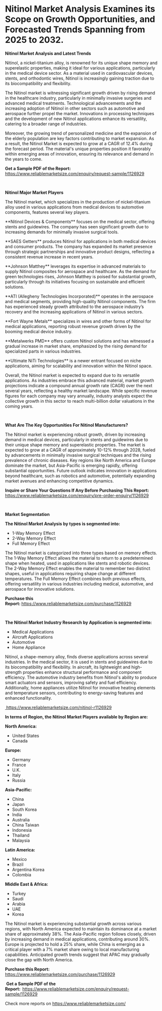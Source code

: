 <p><h1>Nitinol Market Analysis Examines its Scope on Growth Opportunities, and Forecasted Trends Spanning from 2025 to 2032.</h1></p><p><strong>Nitinol Market Analysis and Latest Trends</strong></p>
<p><p>Nitinol, a nickel-titanium alloy, is renowned for its unique shape memory and superelastic properties, making it ideal for various applications, particularly in the medical device sector. As a material used in cardiovascular devices, stents, and orthodontic wires, Nitinol is increasingly gaining traction due to its biocompatibility and flexibility.</p><p>The Nitinol market is witnessing significant growth driven by rising demand in the healthcare industry, particularly in minimally invasive surgeries and advanced medical treatments. Technological advancements and the increasing adoption of Nitinol in other sectors such as automotive and aerospace further propel the market. Innovations in processing techniques and the development of new Nitinol applications enhance its versatility, catering to a broader range of industries.</p><p>Moreover, the growing trend of personalized medicine and the expansion of the elderly population are key factors contributing to market expansion. As a result, the Nitinol Market is expected to grow at a CAGR of 12.4% during the forecast period. The material's unique properties position it favorably within emerging areas of innovation, ensuring its relevance and demand in the years to come.</p></p>
<p><strong>Get a Sample PDF of the Report:&nbsp;</strong> <a href="https://www.reliablemarketsize.com/enquiry/request-sample/1126929?utm_campaign=3201&utm_medium=2&utm_source=Github&utm_content=ia&utm_term=02042025&utm_id=nitinol">https://www.reliablemarketsize.com/enquiry/request-sample/1126929</a></p>
<p>&nbsp;</p>
<p><strong>Nitinol Major Market Players</strong></p>
<p><p>The Nitinol market, which specializes in the production of nickel-titanium alloy used in various applications from medical devices to automotive components, features several key players.</p><p>**Nitinol Devices & Components** focuses on the medical sector, offering stents and guidewires. The company has seen significant growth due to increasing demands for minimally invasive surgical tools. </p><p>**SAES Getters** produces Nitinol for applications in both medical devices and consumer products. The company has expanded its market presence through strategic partnerships and innovative product designs, reflecting a consistent revenue increase in recent years. </p><p>**Johnson Matthey** leverages its expertise in advanced materials to supply Nitinol composites for aerospace and healthcare. As the demand for green technologies rises, Johnson Matthey is poised for substantial growth, particularly through its initiatives focusing on sustainable and efficient solutions. </p><p>**ATI (Allegheny Technologies Incorporated)** operates in the aerospace and medical segments, providing high-quality Nitinol components. The firm has experienced steady growth attributed to the aerospace industry’s recovery and the increasing applications of Nitinol in various sectors.</p><p>**Fort Wayne Metals** specializes in wires and other forms of Nitinol for medical applications, reporting robust revenue growth driven by the booming medical device industry. </p><p>**Metalwerks PMD** offers custom Nitinol solutions and has witnessed a gradual increase in market share, emphasized by the rising demand for specialized parts in various industries.</p><p>**Ultimate NiTi Technologies** is a newer entrant focused on niche applications, aiming for scalability and innovation within the Nitinol space.</p><p>Overall, the Nitinol market is expected to expand due to its versatile applications. As industries embrace this advanced material, market growth projections indicate a compound annual growth rate (CAGR) over the next several years, reflecting a healthy market landscape. While specific revenue figures for each company may vary annually, industry analysts expect the collective growth in this sector to reach multi-billion dollar valuations in the coming years.</p></p>
<p>&nbsp;</p>
<p><strong>What Are The Key Opportunities For Nitinol Manufacturers?</strong></p>
<p><p>The Nitinol market is experiencing robust growth, driven by increasing demand in medical devices, particularly in stents and guidewires due to their unique shape memory and superelastic properties. The market is expected to grow at a CAGR of approximately 10-12% through 2028, fueled by advancements in minimally invasive surgical techniques and the rising prevalence of chronic diseases. Key regions like North America and Europe dominate the market, but Asia-Pacific is emerging rapidly, offering substantial opportunities. Future outlook indicates innovation in applications beyond healthcare, such as robotics and automotive, potentially expanding market avenues and enhancing competitive dynamics.</p></p>
<p><strong>Inquire or Share Your Questions If Any Before Purchasing This Report:</strong> <a href="https://www.reliablemarketsize.com/enquiry/pre-order-enquiry/1126929?utm_campaign=3201&utm_medium=2&utm_source=Github&utm_content=ia&utm_term=02042025&utm_id=nitinol">https://www.reliablemarketsize.com/enquiry/pre-order-enquiry/1126929</a></p>
<p>&nbsp;</p>
<p><strong>Market Segmentation</strong></p>
<p><strong>The Nitinol Market Analysis by types is segmented into:</strong></p>
<p><ul><li>1-Way Memory Effect</li><li>2-Way Memory Effect</li><li>Full Memory Effect</li></ul></p>
<p><p>The Nitinol market is categorized into three types based on memory effects. The 1-Way Memory Effect allows the material to return to a predetermined shape when heated, used in applications like stents and robotic devices. The 2-Way Memory Effect enables the material to remember two distinct shapes, useful in applications requiring shape change at different temperatures. The Full Memory Effect combines both previous effects, offering versatility in various industries including medical, automotive, and aerospace for innovative solutions.</p></p>
<p><strong>Purchase this Report:&nbsp;</strong><a href="https://www.reliablemarketsize.com/purchase/1126929?utm_campaign=3201&utm_medium=2&utm_source=Github&utm_content=ia&utm_term=02042025&utm_id=nitinol">https://www.reliablemarketsize.com/purchase/1126929</a></p>
<p>&nbsp;</p>
<p><strong>The Nitinol Market Industry Research by Application is segmented into:</strong></p>
<p><ul><li>Medical Applications</li><li>Aircraft Applications</li><li>Automotive</li><li>Home Appliance</li></ul></p>
<p><p>Nitinol, a shape-memory alloy, finds diverse applications across several industries. In the medical sector, it is used in stents and guidewires due to its biocompatibility and flexibility. In aircraft, its lightweight and high-strength properties enhance structural performance and component efficiency. The automotive industry benefits from Nitinol's ability to produce smart actuators and sensors, improving safety and fuel efficiency. Additionally, home appliances utilize Nitinol for innovative heating elements and temperature sensors, contributing to energy-saving features and enhanced functionality.</p></p>
<p><a href="https://www.reliablemarketsize.com/nitinol-r1126929?utm_campaign=3201&utm_medium=2&utm_source=Github&utm_content=ia&utm_term=02042025&utm_id=nitinol">&nbsp;https://www.reliablemarketsize.com/nitinol-r1126929</a></p>
<p><strong>In terms of Region, the Nitinol Market Players available by Region are:</strong></p>
<p>
    <p> <strong> North America: </strong>
        <ul>
            <li>United States</li>
            <li>Canada</li>
        </ul>
        </p> 
    <p> <strong> Europe: </strong>
        <ul>
            <li>Germany</li>
            <li>France</li>
            <li>U.K.</li>
            <li>Italy</li>
            <li>Russia</li>
        </ul>
        </p> 
    <p> <strong> Asia-Pacific: </strong>
        <ul>
            <li>China</li>
            <li>Japan</li>
            <li>South Korea</li>
            <li>India</li>
            <li>Australia</li>
            <li>China Taiwan</li>
            <li>Indonesia</li>
            <li>Thailand</li>
            <li>Malaysia</li>
        </ul>
        </p> 
    <p> <strong> Latin America: </strong>
        <ul>
            <li>Mexico</li>
            <li>Brazil</li>
            <li>Argentina Korea</li>
            <li>Colombia</li>
        </ul>
        </p> 
    <p> <strong> Middle East & Africa: </strong>
        <ul>
            <li>Turkey</li>
            <li>Saudi</li>
            <li>Arabia</li>
            <li>UAE</li>
            <li>Korea</li>
        </ul>
    </p>
    </p>
<p><p>The Nitinol market is experiencing substantial growth across various regions, with North America expected to maintain its dominance at a market share of approximately 38%. The Asia-Pacific region follows closely, driven by increasing demand in medical applications, contributing around 30%. Europe is projected to hold a 25% share, while China is emerging as a critical player with a 7% market share owing to local manufacturing capabilities. Anticipated growth trends suggest that APAC may gradually close the gap with North America.</p></p>
<p><strong>Purchase this Report: </strong><a href="https://www.reliablemarketsize.com/purchase/1126929?utm_campaign=3201&utm_medium=2&utm_source=Github&utm_content=ia&utm_term=02042025&utm_id=nitinol">https://www.reliablemarketsize.com/purchase/1126929</a></p>
<p>&nbsp;<strong>Get a Sample PDF of the Report:&nbsp;&nbsp;</strong><a href="https://www.reliablemarketsize.com/enquiry/request-sample/1126929?utm_campaign=3201&utm_medium=2&utm_source=Github&utm_content=ia&utm_term=02042025&utm_id=nitinol">https://www.reliablemarketsize.com/enquiry/request-sample/1126929</a></p>
<p><strong></strong></p>
<p>Check more reports on <a href="https://www.reliablemarketsize.com/?utm_campaign=3201&utm_medium=2&utm_source=Github&utm_content=ia&utm_term=02042025&utm_id=nitinol">https://www.reliablemarketsize.com/</a></p>